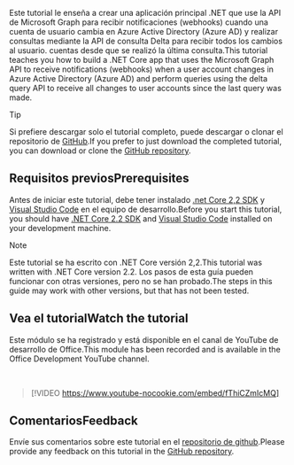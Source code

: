 <!-- markdownlint-disable MD002 MD041 -->

<span data-ttu-id="1a79a-101">Este tutorial le enseña a crear una aplicación principal .NET que use la API de Microsoft Graph para recibir notificaciones (webhooks) cuando una cuenta de usuario cambia en Azure Active Directory (Azure AD) y realizar consultas mediante la API de consulta Delta para recibir todos los cambios al usuario. cuentas desde que se realizó la última consulta.</span><span class="sxs-lookup"><span data-stu-id="1a79a-101">This tutorial teaches you how to build a .NET Core app that uses the Microsoft Graph API to receive notifications (webhooks) when a user account changes in Azure Active Directory (Azure AD) and perform queries using the delta query API to receive all changes to user accounts since the last query was made.</span></span>

> [!TIP]
> <span data-ttu-id="1a79a-102">Si prefiere descargar solo el tutorial completo, puede descargar o clonar el repositorio de [GitHub](https://github.com/microsoftgraph/msgraph-training-changenotifications).</span><span class="sxs-lookup"><span data-stu-id="1a79a-102">If you prefer to just download the completed tutorial, you can download or clone the [GitHub repository](https://github.com/microsoftgraph/msgraph-training-changenotifications).</span></span>

## <a name="prerequisites"></a><span data-ttu-id="1a79a-103">Requisitos previos</span><span class="sxs-lookup"><span data-stu-id="1a79a-103">Prerequisites</span></span>

<span data-ttu-id="1a79a-104">Antes de iniciar este tutorial, debe tener instalado [.net Core 2,2 SDK](https://dotnet.microsoft.com/download) y [Visual Studio Code](https://code.visualstudio.com/) en el equipo de desarrollo.</span><span class="sxs-lookup"><span data-stu-id="1a79a-104">Before you start this tutorial, you should have [.NET Core 2.2 SDK](https://dotnet.microsoft.com/download) and [Visual Studio Code](https://code.visualstudio.com/) installed on your development machine.</span></span>

> [!NOTE]
> <span data-ttu-id="1a79a-105">Este tutorial se ha escrito con .NET Core versión 2,2.</span><span class="sxs-lookup"><span data-stu-id="1a79a-105">This tutorial was written with .NET Core version 2.2.</span></span> <span data-ttu-id="1a79a-106">Los pasos de esta guía pueden funcionar con otras versiones, pero no se han probado.</span><span class="sxs-lookup"><span data-stu-id="1a79a-106">The steps in this guide may work with other versions, but that has not been tested.</span></span>

## <a name="watch-the-tutorial"></a><span data-ttu-id="1a79a-107">Vea el tutorial</span><span class="sxs-lookup"><span data-stu-id="1a79a-107">Watch the tutorial</span></span>

<span data-ttu-id="1a79a-108">Este módulo se ha registrado y está disponible en el canal de YouTube de desarrollo de Office.</span><span class="sxs-lookup"><span data-stu-id="1a79a-108">This module has been recorded and is available in the Office Development YouTube channel.</span></span>

<!-- markdownlint-disable MD033 MD034 -->
<br/>

> [!VIDEO https://www.youtube-nocookie.com/embed/fThiCZmIcMQ]
<!-- markdownlint-enable MD033 MD034 -->

## <a name="feedback"></a><span data-ttu-id="1a79a-109">Comentarios</span><span class="sxs-lookup"><span data-stu-id="1a79a-109">Feedback</span></span>

<span data-ttu-id="1a79a-110">Envíe sus comentarios sobre este tutorial en el [repositorio de github](https://github.com/microsoftgraph/msgraph-training-changenotifications).</span><span class="sxs-lookup"><span data-stu-id="1a79a-110">Please provide any feedback on this tutorial in the [GitHub repository](https://github.com/microsoftgraph/msgraph-training-changenotifications).</span></span>
